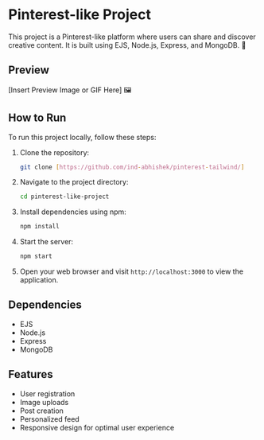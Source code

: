 
# Pinterest-like Project

This project is a Pinterest-like platform where users can share and discover creative content. It is built using EJS, Node.js, Express, and MongoDB. 📌

## Preview
[Insert Preview Image or GIF Here] 🖼️

## How to Run
To run this project locally, follow these steps:

1. Clone the repository:
   ```bash
   git clone [https://github.com/ind-abhishek/pinterest-tailwind/]
   ```

2. Navigate to the project directory:
   ```bash
   cd pinterest-like-project
   ```

3. Install dependencies using npm:
   ```bash
   npm install
   ```

4. Start the server:
   ```bash
   npm start
   ```

5. Open your web browser and visit `http://localhost:3000` to view the application.

## Dependencies
- EJS
- Node.js
- Express
- MongoDB

## Features
- User registration
- Image uploads
- Post creation
- Personalized feed
- Responsive design for optimal user experience
